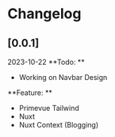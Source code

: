 # Changelog

## [0.0.1]

2023-10-22
**Todo: **

- Working on Navbar Design

**Feature: **

- Primevue Tailwind
- Nuxt
- Nuxt Context (Blogging)
